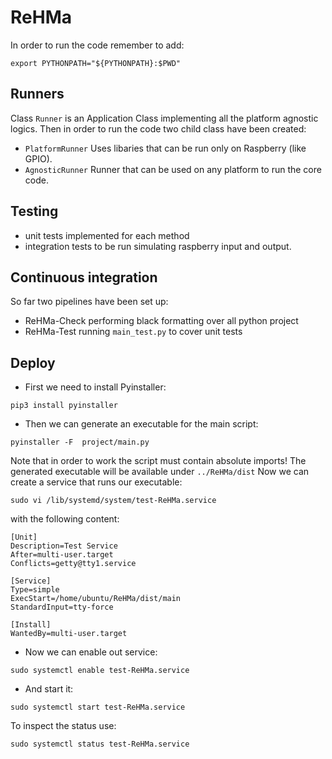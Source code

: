# ReHMa

In order to run the code remember to add:
```
export PYTHONPATH="${PYTHONPATH}:$PWD"
```
## Runners
Class `Runner` is an Application Class implementing all the platform agnostic logics. Then in order to run the code two child class have been created: 
* `PlatformRunner` Uses libaries that can be run only on Raspberry (like GPIO).
* `AgnosticRunner` Runner that can be used on any platform to run the core code.
## Testing 
* unit tests implemented for each method
* integration tests to be run simulating raspberry input and output.
## Continuous integration
So far two pipelines have been set up: 
* ReHMa-Check performing black formatting over all python project
* ReHMa-Test running `main_test.py` to cover unit tests

## Deploy
* First we need to install Pyinstaller: 
```
pip3 install pyinstaller
```
* Then we can generate an executable for the main script: 
```
pyinstaller -F  project/main.py
```
Note that in order to work the script must contain absolute imports!
The generated executable will be available under `../ReHMa/dist`
Now we can create a service that runs our executable: 
```
sudo vi /lib/systemd/system/test-ReHMa.service
```
with the following content: 

```
[Unit]
Description=Test Service
After=multi-user.target
Conflicts=getty@tty1.service

[Service]
Type=simple
ExecStart=/home/ubuntu/ReHMa/dist/main
StandardInput=tty-force

[Install]
WantedBy=multi-user.target
```
* Now we can enable out service: 
```
sudo systemctl enable test-ReHMa.service
```
* And start it:
```
sudo systemctl start test-ReHMa.service
```
To inspect the status use: 
```
sudo systemctl status test-ReHMa.service
```
